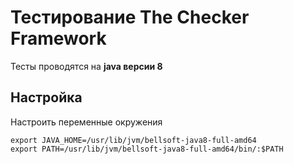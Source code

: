Тестирование The Checker Framework
===================================

Тесты проводятся на **java версии 8**

Настройка
----------------

Настроить переменные окружения

    export JAVA_HOME=/usr/lib/jvm/bellsoft-java8-full-amd64
    export PATH=/usr/lib/jvm/bellsoft-java8-full-amd64/bin/:$PATH
    
